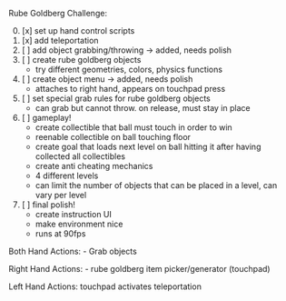 Rube Goldberg Challenge:

 0. [x] set up hand control scripts
 1. [x] add teleportation
 2. [ ] add object grabbing/throwing -> added, needs polish
 3. [ ] create rube goldberg objects
 	- try different geometries, colors, physics functions
 4. [ ] create object menu -> added, needs polish
 	- attaches to right hand, appears on touchpad press
 5. [ ] set special grab rules for rube goldberg objects
 	- can grab but cannot throw. on release, must stay in place
 6. [ ] gameplay!
 	- create collectible that ball must touch in order to win
 	- reenable collectible on ball touching floor
 	- create goal that loads next level on ball hitting it after 
 	  having collected all collectibles
 	- create anti cheating mechanics
 	- 4 different levels
 	- can limit the number of objects that can be placed in a 
 	   level, can vary per level
 7. [ ] final polish!
 	- create instruction UI
 	- make environment nice
 	- runs at 90fps

 Both Hand Actions:
    - Grab objects

 Right Hand Actions:
    - rube goldberg item picker/generator (touchpad)
 
 Left Hand Actions:
     touchpad activates teleportation